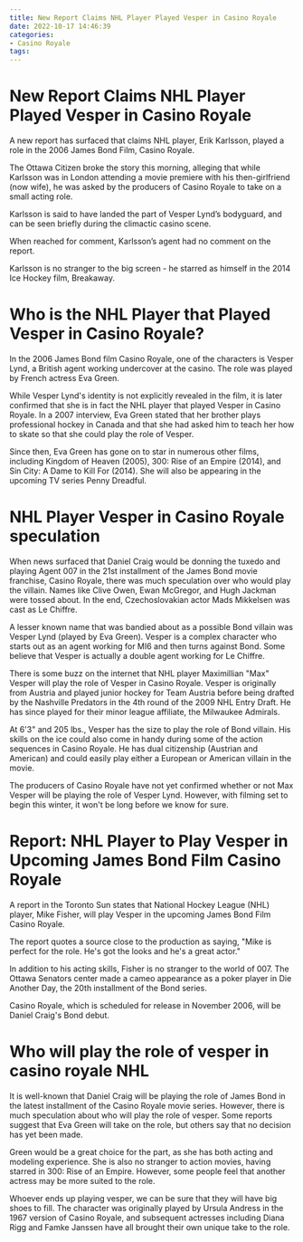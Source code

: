 ```yaml
---
title: New Report Claims NHL Player Played Vesper in Casino Royale
date: 2022-10-17 14:46:39
categories:
- Casino Royale
tags:
---
```



#  New Report Claims NHL Player Played Vesper in Casino Royale

A new report has surfaced that claims NHL player, Erik Karlsson, played a role in the 2006 James Bond Film, Casino Royale.

The Ottawa Citizen broke the story this morning, alleging that while Karlsson was in London attending a movie premiere with his then-girlfriend (now wife), he was asked by the producers of Casino Royale to take on a small acting role.

Karlsson is said to have landed the part of Vesper Lynd’s bodyguard, and can be seen briefly during the climactic casino scene.

When reached for comment, Karlsson’s agent had no comment on the report.

Karlsson is no stranger to the big screen - he starred as himself in the 2014 Ice Hockey film, Breakaway.

#  Who is the NHL Player that Played Vesper in Casino Royale?

In the 2006 James Bond film Casino Royale, one of the characters is Vesper Lynd, a British agent working undercover at the casino. The role was played by French actress Eva Green.

While Vesper Lynd's identity is not explicitly revealed in the film, it is later confirmed that she is in fact the NHL player that played Vesper in Casino Royale. In a 2007 interview, Eva Green stated that her brother plays professional hockey in Canada and that she had asked him to teach her how to skate so that she could play the role of Vesper.

Since then, Eva Green has gone on to star in numerous other films, including Kingdom of Heaven (2005), 300: Rise of an Empire (2014), and Sin City: A Dame to Kill For (2014). She will also be appearing in the upcoming TV series Penny Dreadful.

#  NHL Player Vesper in Casino Royale speculation

When news surfaced that Daniel Craig would be donning the tuxedo and playing Agent 007 in the 21st installment of the James Bond movie franchise, Casino Royale, there was much speculation over who would play the villain. Names like Clive Owen, Ewan McGregor, and Hugh Jackman were tossed about. In the end, Czechoslovakian actor Mads Mikkelsen was cast as Le Chiffre.

A lesser known name that was bandied about as a possible Bond villain was Vesper Lynd (played by Eva Green). Vesper is a complex character who starts out as an agent working for MI6 and then turns against Bond. Some believe that Vesper is actually a double agent working for Le Chiffre.

There is some buzz on the internet that NHL player Maximillian "Max" Vesper will play the role of Vesper in Casino Royale. Vesper is originally from Austria and played junior hockey for Team Austria before being drafted by the Nashville Predators in the 4th round of the 2009 NHL Entry Draft. He has since played for their minor league affiliate, the Milwaukee Admirals.

At 6'3" and 205 lbs., Vesper has the size to play the role of Bond villain. His skills on the ice could also come in handy during some of the action sequences in Casino Royale. He has dual citizenship (Austrian and American) and could easily play either a European or American villain in the movie.

The producers of Casino Royale have not yet confirmed whether or not Max Vesper will be playing the role of Vesper Lynd. However, with filming set to begin this winter, it won't be long before we know for sure.

#  Report: NHL Player to Play Vesper in Upcoming James Bond Film Casino Royale

A report in the Toronto Sun states that National Hockey League (NHL) player, Mike Fisher, will play Vesper in the upcoming James Bond Film Casino Royale.

The report quotes a source close to the production as saying, "Mike is perfect for the role. He's got the looks and he's a great actor."

In addition to his acting skills, Fisher is no stranger to the world of 007. The Ottawa Senators center made a cameo appearance as a poker player in Die Another Day, the 20th installment of the Bond series.

Casino Royale, which is scheduled for release in November 2006, will be Daniel Craig's Bond debut.

#  Who will play the role of vesper in casino royale NHL

It is well-known that Daniel Craig will be playing the role of James Bond in the latest installment of the Casino Royale movie series. However, there is much speculation about who will play the role of vesper. Some reports suggest that Eva Green will take on the role, but others say that no decision has yet been made.

Green would be a great choice for the part, as she has both acting and modeling experience. She is also no stranger to action movies, having starred in 300: Rise of an Empire. However, some people feel that another actress may be more suited to the role.

Whoever ends up playing vesper, we can be sure that they will have big shoes to fill. The character was originally played by Ursula Andress in the 1967 version of Casino Royale, and subsequent actresses including Diana Rigg and Famke Janssen have all brought their own unique take to the role.